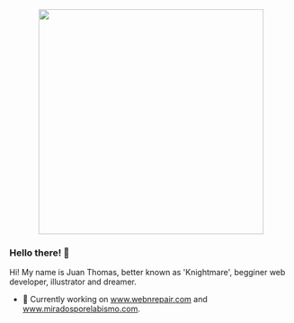 <div id="header" align="center">
  <img src="https://drive.google.com/uc?export=view&id=1c2N6gsxPWfHMWRQlpwOSwCR-yWQ8xJ9g" width="400"/>
</div>

### Hello there! 👋 

Hi! My name is Juan Thomas, better known as 'Knightmare', begginer web developer, illustrator and dreamer.

- 🔭 Currently working on www.webnrepair.com and www.miradosporelabismo.com.

